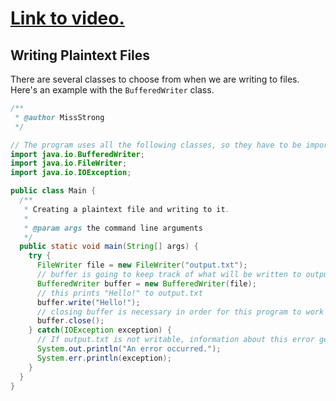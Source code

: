 # [Link to video.](TODO)

## Writing Plaintext Files

There are several classes to choose from when we are writing to files. Here's an example with the `BufferedWriter` class.

```java
/**
 * @author MissStrong
 */

// The program uses all the following classes, so they have to be imported
import java.io.BufferedWriter;
import java.io.FileWriter;
import java.io.IOException;

public class Main {
  /**
   * Creating a plaintext file and writing to it.
   *
   * @param args the command line arguments
   */
  public static void main(String[] args) {
    try {
      FileWriter file = new FileWriter("output.txt");
      // buffer is going to keep track of what will be written to output.txt
      BufferedWriter buffer = new BufferedWriter(file);
      // this prints "Hello!" to output.txt
      buffer.write("Hello!");
      // closing buffer is necessary in order for this program to work
      buffer.close();
    } catch(IOException exception) {
      // If output.txt is not writable, information about this error gets printed to the console
      System.out.println("An error occurred.");
      System.err.println(exception);
    } 
  } 
} 
```
